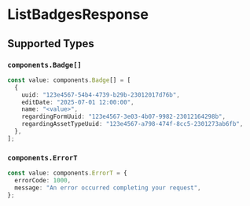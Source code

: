 # ListBadgesResponse


## Supported Types

### `components.Badge[]`

```typescript
const value: components.Badge[] = [
  {
    uuid: "123e4567-54b4-4739-b29b-23012017d76b",
    editDate: "2025-07-01 12:00:00",
    name: "<value>",
    regardingFormUuid: "123e4567-3e03-4b07-9982-23012164298b",
    regardingAssetTypeUuid: "123e4567-a798-474f-8cc5-2301273ab6fb",
  },
];
```

### `components.ErrorT`

```typescript
const value: components.ErrorT = {
  errorCode: 1000,
  message: "An error occurred completing your request",
};
```

